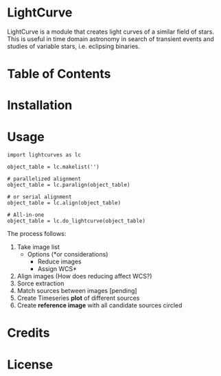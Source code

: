 # LightCurve

LightCurve is a module that creates light curves of a similar field of stars.
This is useful in time domain astronomy in search of transient events
and studies of variable stars, i.e. eclipsing binaries.


# Table of Contents

# Installation

# Usage

```
import lightcurves as lc

object_table = lc.makelist('')

# parallelized alignment
object_table = lc.paralign(object_table)

# or serial alignment
object_table = lc.align(object_table)

# All-in-one
object_table = lc.do_lightcurve(object_table)
```

The process follows:
1. Take image list
   - Options (*or considerations)
     - Reduce images
     - Assign WCS*
2. Align images (How does reducing affect WCS?)
3. Sorce extraction
4. Match sources between images [pending]
5. Create Timeseries **plot** of different sources
6. Create **reference image** with all candidate sources circled

# Credits

# License

